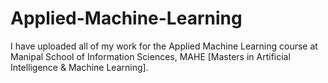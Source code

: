 # Applied-Machine-Learning
I have uploaded all of my work for the Applied Machine Learning course at Manipal School of Information Sciences, MAHE [Masters in Artificial Intelligence & Machine Learning].
